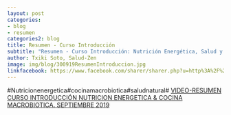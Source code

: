 ```yaml
---
layout: post
categories:
- blog
- resumen
categories2: blog
title: Resumen - Curso Introducción
subtitle: "Resumen - Curso Introducción: Nutrición Energética, Salud y Cocina Macrobiótica"
author: Txiki Soto, Salud-Zen
image: img/blog/300919ResumenIntroduccion.jpg
linkfacebook: https://www.facebook.com/sharer/sharer.php?u=http%3A%2F%2Fwww.salud-zen.com%2Fblog%2Fresumen%2F2019%2F09%2F30%2Fresumen-curso-introducion.html&amp;src=sdkpreparse
---
```

#Nutricionenergetica#cocinamacrobiotica#saludnatural#
[VIDEO-RESUMEN CURSO INTRODUCCIÓN NUTRICION ENERGETICA & COCINA MACROBIOTICA. SEPTIEMBRE 2019][video]

[video]:https://www.facebook.com/saludzen.estilodevida/videos/2518125218419100/
